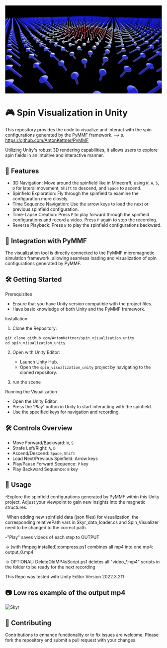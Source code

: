 ![Skyr](Assets/ReadmeAssets/Skyr_orig.png)
# 🎮 Spin Visualization in Unity

This repository provides the code to visualize and interact with the spin configurations generated by the PyMMF framework. --> s. https://github.com/AntonKettner/PyMMF

Utilizing Unity's robust 3D rendering capabilities, it allows users to explore spin fields in an intuitive and interactive manner.

## 🎨 Features

- 3D Navigation: Move around the spinfield like in Minecraft, using `W`, `A`, `S`, `D` for lateral movement, `Shift` to descend, and `Space` to ascend.
- Spinfield Exploration: Fly through the spinfield to examine the configuration more closely.
- Time Sequence Navigation: Use the arrow keys to load the next or previous spinfield configuration.
- Time-Lapse Creation: Press `P` to play forward through the spinfield configurations and record a video. Press `P` again to stop the recording.
- Reverse Playback: Press `B` to play the spinfield configurations backward.

## 🔗 Integration with PyMMF

The visualization tool is directly connected to the PyMMF micromagnetic simulation framework, allowing seamless loading and visualization of spin configurations generated by PyMMF.

## 🛠️ Getting Started

Prerequisites

- Ensure that you have Unity version compatible with the project files.
- Have basic knowledge of both Unity and the PyMMF framework.

Installation

1. Clone the Repository:

```shell
git clone github.com/AntonKettner/spin_visualization_unity
cd spin_visualization_unity
```

2. Open with Unity Editor:
   - Launch Unity Hub.
   - Open the `spin_visualization_unity` project by navigating to the cloned repository.

3. run the scene

Running the Visualization

- Open the Unity Editor.
- Press the 'Play' button in Unity to start interacting with the spinfield.
- Use the specified keys for navigation and recording.

## 🛠️ Controls Overview

- Move Forward/Backward: `W`, `S`
- Strafe Left/Right: `A`, `D`
- Ascend/Descend: `Space`, `Shift`
- Load Next/Previous Spinfield: Arrow keys
- Play/Pause Forward Sequence: `P` key
- Play Backward Sequence: `B` key

## 🎥 Usage

-Explore the spinfield configurations generated by PyMMF within this Unity project. Adjust your viewpoint to gain new insights into the magnetic structures.


-When adding new spinfield data (json files) for visualization, the corresponding relativePath vars in Skyr_data_loader.cs and Spin_Visualizer need to be changed to the correct path.


-"Play" saves videos of each step to OUTPUT

-> (with ffmpeg installed):compress.ps1 combines all mp4 into one mp4: output_0.mp4

-> OPTIONAL: DeleteOldMP4sScript.ps1 deletes all "video_*.mp4" scripts in the folder to be ready for the next recording

This Repo was tested with Unity Editor Version 2022.3.2f1

## 📷 Low res example of the output mp4

![Skyr](Assets/ReadmeAssets/skyrmion_Unity.gif)

## 🤝 Contributing

Contributions to enhance functionality or to fix issues are welcome. Please fork the repository and submit a pull request with your changes.
